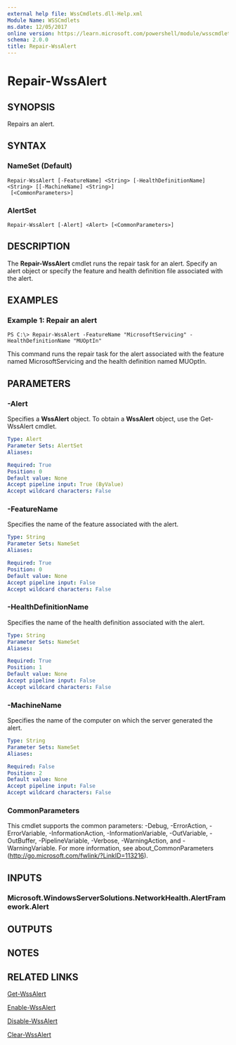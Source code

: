 ```yaml
---
external help file: WssCmdlets.dll-Help.xml
Module Name: WSSCmdlets
ms.date: 12/05/2017
online version: https://learn.microsoft.com/powershell/module/wsscmdlets/repair-wssalert?view=windowsserver2012r2-ps&wt.mc_id=ps-gethelp
schema: 2.0.0
title: Repair-WssAlert
---
```


# Repair-WssAlert

## SYNOPSIS
Repairs an alert.

## SYNTAX

### NameSet (Default)
```
Repair-WssAlert [-FeatureName] <String> [-HealthDefinitionName] <String> [[-MachineName] <String>]
 [<CommonParameters>]
```

### AlertSet
```
Repair-WssAlert [-Alert] <Alert> [<CommonParameters>]
```

## DESCRIPTION
The **Repair-WssAlert** cmdlet runs the repair task for an alert.
Specify an alert object or specify the feature and health definition file associated with the alert.

## EXAMPLES

### Example 1: Repair an alert
```
PS C:\> Repair-WssAlert -FeatureName "MicrosoftServicing" -HealthDefinitionName "MUOptIn"
```

This command runs the repair task for the alert associated with the feature named MicrosoftServicing and the health definition named MUOptIn.

## PARAMETERS

### -Alert
Specifies a **WssAlert** object.
To obtain a **WssAlert** object, use the Get-WssAlert cmdlet.

```yaml
Type: Alert
Parameter Sets: AlertSet
Aliases: 

Required: True
Position: 0
Default value: None
Accept pipeline input: True (ByValue)
Accept wildcard characters: False
```

### -FeatureName
Specifies the name of the feature associated with the alert.

```yaml
Type: String
Parameter Sets: NameSet
Aliases: 

Required: True
Position: 0
Default value: None
Accept pipeline input: False
Accept wildcard characters: False
```

### -HealthDefinitionName
Specifies the name of the health definition associated with the alert.

```yaml
Type: String
Parameter Sets: NameSet
Aliases: 

Required: True
Position: 1
Default value: None
Accept pipeline input: False
Accept wildcard characters: False
```

### -MachineName
Specifies the name of the computer on which the server generated the alert.

```yaml
Type: String
Parameter Sets: NameSet
Aliases: 

Required: False
Position: 2
Default value: None
Accept pipeline input: False
Accept wildcard characters: False
```

### CommonParameters
This cmdlet supports the common parameters: -Debug, -ErrorAction, -ErrorVariable, -InformationAction, -InformationVariable, -OutVariable, -OutBuffer, -PipelineVariable, -Verbose, -WarningAction, and -WarningVariable. For more information, see about_CommonParameters (http://go.microsoft.com/fwlink/?LinkID=113216).

## INPUTS

### Microsoft.WindowsServerSolutions.NetworkHealth.AlertFramework.Alert

## OUTPUTS

## NOTES

## RELATED LINKS

[Get-WssAlert](./Get-WssAlert.md)

[Enable-WssAlert](./Enable-WssAlert.md)

[Disable-WssAlert](./Disable-WssAlert.md)

[Clear-WssAlert](./Clear-WssAlert.md)

